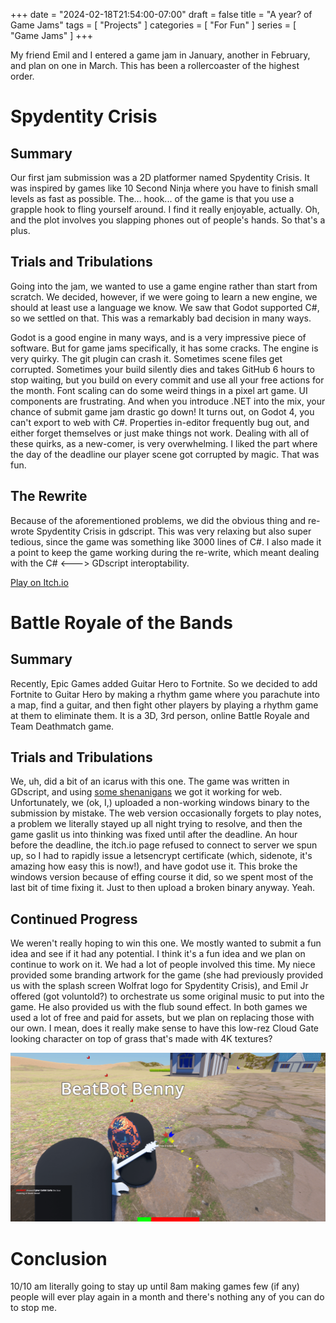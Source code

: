 +++
date = "2024-02-18T21:54:00-07:00"
draft = false
title = "A year? of Game Jams"
tags = [ "Projects" ]
categories = [ "For Fun" ]
series = [ "Game Jams" ]
+++


My friend Emil and I entered a game jam in January, another in February, and plan on one in March. This has been a rollercoaster of the highest order.

<!--more-->

Spydentity Crisis
=================

Summary
-------

Our first jam submission was a 2D platformer named Spydentity Crisis. It was inspired by games like
10 Second Ninja where you have to finish small levels as fast as possible. The... hook... of the game
is that you use a grapple hook to fling yourself around. I find it really enjoyable, actually. Oh,
and the plot involves you slapping phones out of people's hands. So that's a plus.

Trials and Tribulations
-----------------------

Going into the jam, we wanted to use a game engine rather than start from scratch. We decided, however,
if we were going to learn a new engine, we should at least use a language we know. We saw that Godot supported C#,
so we settled on that. This was a remarkably bad decision in many ways.

Godot is a good engine in many ways, and is a very impressive piece of software. But for game jams specifically,
it has some cracks. The engine is very quirky. The git plugin can crash it. Sometimes scene files get corrupted.
Sometimes your build silently dies and takes GitHub 6 hours to stop waiting, but you build on every commit and use
all your free actions for the month. Font scaling can do some weird things in a pixel art game. UI components are
frustrating. And when you introduce .NET into the mix, your chance of submit game jam drastic go down! It turns out,
on Godot 4, you can't export to web with C#. Properties in-editor frequently bug out, and either forget themselves or
just make things not work. Dealing with all of these quirks, as a new-comer, is very overwhelming. I liked the part
where the day of the deadline our player scene got corrupted by magic. That was fun.

The Rewrite
-----------

Because of the aforementioned problems, we did the obvious thing and re-wrote Spydentity Crisis in gdscript. This was
very relaxing but also super tedious, since the game was something like 3000 lines of C#. I also made it a point to keep 
the game working during the re-write, which meant dealing with the C# <---> GDscript interoptability.

[Play on Itch.io](https://johnbot.itch.io/spydentity-crisis)

Battle Royale of the Bands
==========================

Summary
-------

Recently, Epic Games added Guitar Hero to Fortnite. So we decided to add Fortnite to Guitar Hero by making a rhythm game where you
parachute into a map, find a guitar, and then fight other players by playing a rhythm game at them to eliminate them. It is a 3D, 3rd person,
online Battle Royale and Team Deathmatch game. 

Trials and Tribulations
-----------------------

We, uh, did a bit of an icarus with this one. The game was written in GDscript, and using [some shenanigans](https://johnwesthoff.com/projects/godot-web-terrain3d/) we got it
working for web. Unfortunately, we (ok, I,) uploaded a non-working windows binary to the submission by mistake. The web version occasionally forgets to play notes, a problem
we literally stayed up all night trying to resolve, and then the game gaslit us into thinking was fixed until after the deadline. An hour before the deadline, the itch.io page refused to connect to 
server we spun up, so I had to rapidly issue a letsencrypt certificate (which, sidenote, it's amazing how easy this is now!), and have godot use it. This broke the windows version because of effing
course it did, so we spent most of the last bit of time fixing it. Just to then upload a broken binary anyway. Yeah.

Continued Progress
------------------

We weren't really hoping to win this one. We mostly wanted to submit a fun idea and see if it had any potential. I think it's a fun idea and we plan on continue to work on it.
We had a lot of people involved this time. My niece provided some branding artwork for the game (she had previously provided us with the splash screen Wolfrat logo for Spydentity Crisis),
and Emil Jr offered (got voluntold?) to orchestrate us some original music to put into the game. He also provided us with the flub sound effect. In both games we used a lot of free and
paid for assets, but we plan on replacing those with our own. I mean, does it really make sense to have this low-rez Cloud Gate looking character on top of grass that's made
with 4K textures?

![Two beans holding guitars face each other. A rhythm game is playing, with various notes moving towards a shooting-game style reticule. The last note was early, and the player is low on health.](screen.png)

Conclusion
==========

10/10 am literally going to stay up until 8am making games few (if any) people will ever play again in a month and there's nothing any of you can do to stop me.
